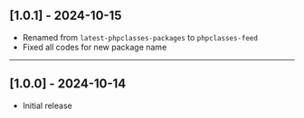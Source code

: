 ## [1.0.1] - 2024-10-15

- Renamed from `latest-phpclasses-packages` to `phpclasses-feed`
- Fixed all codes for new package name

---

## [1.0.0] - 2024-10-14

- Initial release